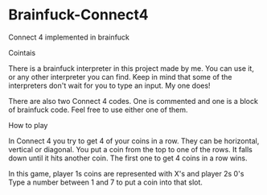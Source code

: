 # Brainfuck-Connect4
Connect 4 implemented in brainfuck

Cointais

There is a brainfuck interpreter in this project made by me. You can use it, or any other 
interpreter you can find. Keep in mind that some of the interpreters don't wait for you 
to type an input. My one does!

There are also two Connect 4 codes. One is commented and one is a block of brainfuck code. Feel 
free to use either one of them.

How to play

In Connect 4 you try to get 4 of your coins in a row. They can be horizontal, vertical or diagonal.
You put a coin from the top to one of the rows. It falls down until it hits another coin.
The first one to get 4 coins in a row wins.

In this game, player 1s coins are represented with X's and player 2s 0's
Type a number between 1 and 7 to put a coin into that slot.
